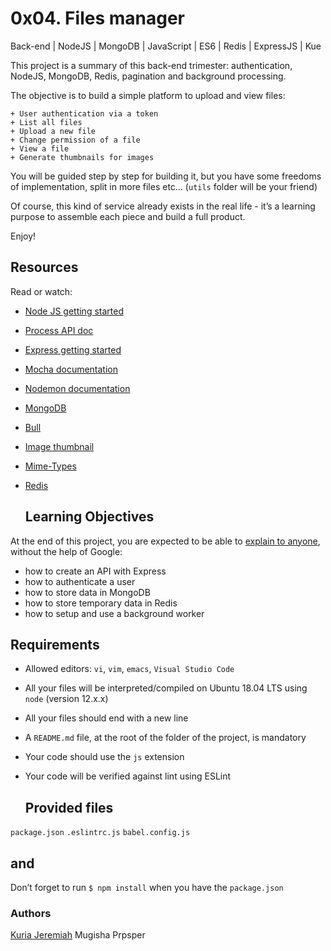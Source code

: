 # 0x04. Files manager
Back-end | NodeJS | MongoDB |  JavaScript | ES6 | Redis | ExpressJS | Kue


This project is a summary of this back-end trimester: authentication, NodeJS, MongoDB, Redis, pagination and background processing.

The objective is to build a simple platform to upload and view files:

    + User authentication via a token
    + List all files
    + Upload a new file
    + Change permission of a file
    + View a file 
    + Generate thumbnails for images
You will be guided step by step for building it, but you have some freedoms of implementation, split in more files etc… (`utils` folder will be your friend)

Of course, this kind of service already exists in the real life - it’s a learning purpose to assemble each piece and build a full product.

Enjoy!

## Resources
Read or watch:

* [Node JS getting started](https://nodejs.org/en/learn/getting-started/introduction-to-nodejs)
* [Process API doc](https://node.readthedocs.io/en/latest/api/process/)
* [Express getting started](https://expressjs.com/en/starter/installing.html)
* [Mocha documentation](https://mochajs.org/)
* [Nodemon documentation](https://github.com/remy/nodemon#nodemon)
* [MongoDB](https://github.com/mongodb/node-mongodb-native)
* [Bull](https://github.com/OptimalBits/bull)
* [Image thumbnail](https://www.npmjs.com/package/image-thumbnail)
* [Mime-Types](https://www.npmjs.com/package/mime-types)
* [Redis](https://github.com/redis/node-redis)

  ## Learning Objectives
At the end of this project, you are expected to be able to [explain to anyone](https://fs.blog/feynman-learning-technique/), without the help of Google:

+ how to create an API with Express
+ how to authenticate a user
+ how to store data in MongoDB
+ how to store temporary data in Redis
+ how to setup and use a background worker

## Requirements
+ Allowed editors: `vi`, `vim`, `emacs`, `Visual Studio Code`
+ All your files will be interpreted/compiled on Ubuntu 18.04 LTS using `node` (version 12.x.x)
+ All your files should end with a new line
+ A `README.md` file, at the root of the folder of the project, is mandatory
+ Your code should use the `js` extension
+ Your code will be verified against lint using ESLint

  ## Provided files
`package.json`
`.eslintrc.js`
`babel.config.js`

## and 
Don’t forget to run `$ npm install` when you have the `package.json`

### Authors 
[Kuria Jeremiah](https://github.com/InfinityJer)
Mugisha Prpsper

